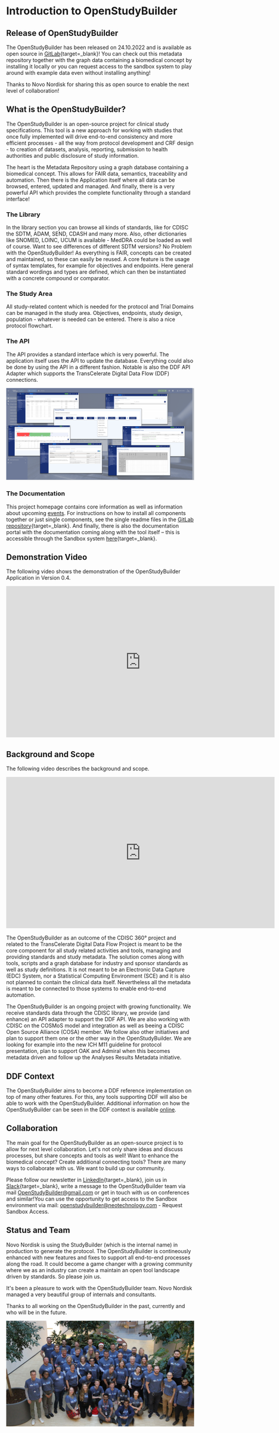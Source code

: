 # Introduction to OpenStudyBuilder

## Release of OpenStudyBuilder

The OpenStudyBuilder has been released on 24.10.2022 and is available as open source in [GitLab](https://gitlab.com/Novo-Nordisk/nn-public/openstudybuilder/OpenStudyBuilder-Solution){target=_blank}! You can check out this metadata repository together with the graph data containing a biomedical concept by installing it locally or you can request access to the sandbox system to play around with example data even without installing anything!  

Thanks to Novo Nordisk for sharing this as open source to enable the next level of collaboration! 

## What is the OpenStudyBuilder?

The OpenStudyBuilder is an open-source project for clinical study specifications. This tool is a new approach for working with studies that once fully implemented will drive end-to-end consistency and more efficient processes - all the way from protocol development and CRF design - to creation of datasets, analysis, reporting, submission to health authorities and public disclosure of study information.

The heart is the Metadata Repository using a graph database containing a biomedical concept. This allows for FAIR data, semantics, traceability and automation. Then there is the Application itself where all data can be browsed, entered, updated and managed. And finally, there is a very powerful API which provides the complete functionality through a standard interface!

### The Library

In the library section you can browse all kinds of standards, like for CDISC the SDTM, ADAM, SEND, CDASH and many more. Also, other dictionaries like SNOMED, LOINC, UCUM is available - MedDRA could be loaded as well of course. Want to see differences of different SDTM versions? No Problem with the OpenStudyBuilder! 
As everything is FAIR, concepts can be created and maintained, so these can easily be reused. A core feature is the usage of syntax templates, for example for objectives and endpoints. Here general standard wordings and types are defined, which can then be instantiated with a concrete compound or comparator. 

### The Study Area

All study-related content which is needed for the protocol and Trial Domains can be managed in the study area. Objectives, endpoints, study design, population - whatever is needed can be entered. There is also a nice protocol flowchart.  

### The API

The API provides a standard interface which is very powerful. The application itself uses the API to update the database. Everything could also be done by using the API in a different fashion. Notable is also the DDF API Adapter which supports the TransCelerate Digital Data Flow (DDF) connections. 

![OpenStudyBuilder Tool Screenshot Collection](./img/guide_intro_01.png)

### The Documentation

This project homepage contains core information as well as information about upcoming [events](info_events.md). For instructions on how to install all components together or just single components, see the single readme files in the [GitLab repository](https://gitlab.com/Novo-Nordisk/nn-public/openstudybuilder/OpenStudyBuilder-Solution){target=_blank}. And finally, there is also the documentation portal with the documentation coming along with the tool itself – this is accessible through the Sandbox system [here](https://openstudybuilder.northeurope.cloudapp.azure.com/doc/){target=_blank}. 

## Demonstration Video

The following video shows the demonstration of the OpenStudyBuilder Application in Version 0.4.

<iframe
  title="OpenStudyBuilder - Demonstration of Application"
  width=720
  height=405
  src="https://www.youtube-nocookie.com/embed/dL5CY0BwfEs"
  frameBorder="0"
  allow="accelerometer; encrypted-media; gyroscope; picture-in-picture"
  allowFullScreen
></iframe>

## Background and Scope

The following video describes the background and scope.

<iframe
  title="OpenStudyBuilder - Background & Scope"
  width=720
  height=405
  src="https://www.youtube-nocookie.com/embed/dagWWR3ZBao"
  frameBorder="0"
  allow="accelerometer; encrypted-media; gyroscope; picture-in-picture"
  allowFullScreen
></iframe>

The OpenStudyBuilder as an outcome of the CDISC 360&deg; project and related to the TransCelerate Digital Data Flow Project is meant to be the core component for all study related activities and tools, managing and providing standards and study metadata. The solution comes along with tools, scripts and a graph database for industry and sponsor standards as well as study definitions. It is not meant to be an Electronic Data Capture (EDC) System, nor a Statistical Computing Environment (SCE) and it is also not planned to contain the clinical data itself. Nevertheless all the metadata is meant to be connected to those systems to enable end-to-end automation.

The OpenStudyBuilder is an ongoing project with growing functionality. We receive standards data through the CDISC library, we provide (and enhance) an API adapter to support the DDF API. We are also working with CDISC on the COSMoS model and integration as well as beeing a CDISC Open Source Alliance (COSA) member. We follow also other initiatives and plan to support them one or the other way in the OpenStudyBuilder. We are looking for example into the new ICH M11 guideline for protocol presentation, plan to support OAK and Admiral when this becomes metadata driven and follow up the Analyses Results Metadata initiative.

## DDF Context

The OpenStudyBuilder aims to become a DDF reference implementation on top of many other features. For this, any tools supporting DDF will also be able to work with the OpenStudyBuilder. Additional information on how the OpenStudyBuilder can be seen in the DDF context is available [online](info_ddf.md).

## Collaboration

The main goal for the OpenStudyBuilder as an open-source project is to allow for next level collaboration. Let's not only share ideas and discuss processes, but share concepts and tools as well! Want to enhance the biomedical concept? Create additional connecting tools? There are many ways to collaborate with us. We want to build up our community.  

Please follow our newsletter in [LinkedIn](https://www.linkedin.com/newsletters/openstudybuilder-6990328054849916928/){target=_blank}, join us in [Slack](https://join.slack.com/t/openstudybuilder/shared_invite/zt-19mtauzic-Jvrhtmy7hGstgyiIvB1Wsw){target=_blank}, write a message to the OpenStudyBuilder team via mail <a href="mailto:OpenStudyBuilder@gmail.com">OpenStudyBuilder@gmail.com</a> or get in touch with us on conferences and similar!You can use the opportunity to get access to the Sandbox environment via mail: <a href="mailto:openstudybuilder@neotechnology.com">openstudybuilder@neotechnology.com</a> - Request Sandbox Access. 

## Status and Team

Novo Nordisk is using the StudyBuilder (which is the internal name) in production to generate the protocol. The OpenStudyBuilder is contineously enhanced with new features and fixes to support all end-to-end processes along the road. It could become a game changer with a growing community where we as an industry can create a maintain an open tool landscape driven by standards. So please join us. 

It's been a pleasure to work with the OpenStudyBuilder team. Novo Nordisk managed a very beautiful group of internals and consultants.  
 
Thanks to all working on the OpenStudyBuilder in the past, currently and who will be in the future.  

![OpenStudyBuilder Team](./img/guide_intro_02.jpg)